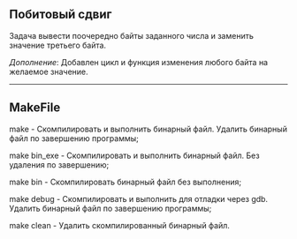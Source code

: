 ## Побитовый сдвиг

Задача вывести поочередно байты заданного числа и заменить значение третьего байта. 

_Дополнение_: 
    Добавлен цикл и функция изменения любого байта на желаемое значение.
    
---

## MakeFile

make - Скомпилировать и выполнить бинарный файл. Удалить бинарный файл по завершению программы;

make bin_exe - Скомпилировать и выполнить бинарный файл. Без удаления по завершению;

make bin - Скомпилировать бинарный файл без выполнения;

make debug - Скомпилировать и выполнить для отладки через gdb. Удалить бинарный файл по завершению программы;

make clean - Удалить скомпилированный бинарный файл.

